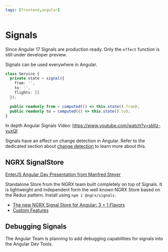 ```yaml
---
tags: [frontend,angular]
---
```


# Signals

Since Angular 17 Signals are production ready. Only the `effect` function is still under developer preview.

Signals can be used everywhere in Angular. 

```ts
class Service {
  private state = signal({
    from: '',
    to: '',
    flights: []
  });

  public readonly from = computed(() => this.state().from);
  public readonly to = computed(() => this.state().to);
}
```

In depth Angular Signals Video: https://www.youtube.com/watch?v=sbIlz-yuxQI

Signals have an effect on change detection in Angular. Refer to the dedicated section about [change detection](change-detection) to learn more about this.

## NGRX SignalStore

[EnterJS Angular Day Presentation from Manfred Steyer](https://www.angulararchitects.io/en/presentations/angular-architectures-with-signals-5)

Standalone Store from the NGRX team built completely on top of Signals. It is lightweight and independent form the well known NGRX Store based on the Redux pattern.
Install using `npm i @ngrx/signals`.

- [The new NGRX Signal Store for Angular: 3 + 1 Flavors](https://www.angulararchitects.io/blog/the-new-ngrx-signal-store-for-angular-2-1-flavors/)
- [Custom Features](https://www.angulararchitects.io/blog/smarter-not-harder-simplifying-your-application-with-ngrx-signal-store-and-custom-features/)

## Debugging Signals

The Angular Team is planning to add debugging capabilities for signals into the Angular Dev Tools.
